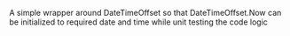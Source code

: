A simple wrapper around DateTimeOffset so that DateTimeOffset.Now can be initialized to required date and time while unit testing the code logic
